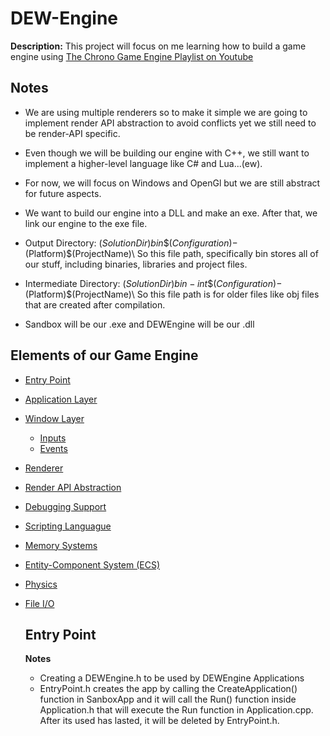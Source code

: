 # DEW-Engine
**Description:** This project will focus on me learning how to build a game engine using [The Chrono Game Engine Playlist on Youtube](https://youtube.com/playlist?list=PLlrATfBNZ98dC-V-N3m0Go4deliWHPFwT&si=GPZ5s0109yT-QrVI)

## Notes
- We are using multiple renderers so to make it simple we are going to implement render API abstraction to avoid conflicts yet we still need to be render-API specific.

- Even though we will be building our engine with C++, we still want to implement a higher-level language like C# and Lua...(ew).

- For now, we will focus on Windows and OpenGl but we are still abstract for future aspects.

- We want to build our engine into a DLL and make an exe. After that, we link our engine to the exe file.

- Output Directory: $(SolutionDir)bin\$(Configuration)-$(Platform)\$(ProjectName)\ So this file path, specifically bin stores all of our stuff, including binaries, libraries and project files.
- Intermediate Directory: $(SolutionDir)bin-int\$(Configuration)-$(Platform)\$(ProjectName)\ So this file path is for older files like obj files that are created after compilation.

- Sandbox will be our .exe and DEWEngine will be our .dll

## Elements of our Game Engine
- [Entry Point](#entry-point)
- [Application Layer](#application-layer)
- [Window Layer](#window-layer)
  - [Inputs](#inputs)
  - [Events](#events)
- [Renderer](#renderer)
- [Render API Abstraction](#render-api-abstraction)
- [Debugging Support](#debugging-support)
- [Scripting Languague](#scripting-language)
- [Memory Systems](#memory-systems)
- [Entity-Component System (ECS)](#entity-component-system-(ecs))
- [Physics](#physics)
- [File I/O](#file-i/o)

  ## Entry Point
  **Notes**
  - Creating a DEWEngine.h to be used by DEWEngine Applications
  - EntryPoint.h creates the app by calling the CreateApplication() function in SanboxApp and it will call the Run() function inside Application.h that will execute the Run function in Application.cpp. After its used has lasted, it will be deleted by EntryPoint.h.
